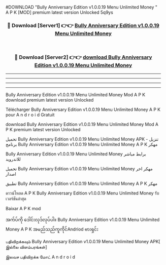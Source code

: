#DOWNLOAD "Bully Anniversary Edition v1.0.0.19   Menu Unlimited Money " A P K [MOD] premium latest version Unlocked 5q9ys 



<div align="center">

<h3>🔴 Download [Server1] 👉👉 <a href="https://apkdownload12.web.app/?title=Bully Anniversary Edition v1.0.0.19   Menu Unlimited Money ">Bully Anniversary Edition v1.0.0.19   Menu Unlimited Money  </a></h3><br>

<h3>🔴 Download [Server2] 👉👉 <a href="https://apkdownload12.web.app/?title=Bully Anniversary Edition v1.0.0.19   Menu Unlimited Money ">download Bully Anniversary Edition v1.0.0.19   Menu Unlimited Money  </a></h3>
</div>


----------------------------------------------------------

----------------------------------------------------------

----------------------------------------------------------

----------------------------------------------------------


Bully Anniversary Edition v1.0.0.19   Menu Unlimited Money  Mod A P K download premium latest version Unlocked

Télécharger  Bully Anniversary Edition v1.0.0.19   Menu Unlimited Money  A P K pour A n d r o i d Gratuit

download Bully Anniversary Edition v1.0.0.19   Menu Unlimited Money  Mod A P K premium latest version Unlocked

تحميل Bully Anniversary Edition v1.0.0.19   Menu Unlimited Money  APK - تنزيل برنامج Bully Anniversary Edition v1.0.0.19   Menu Unlimited Money  A P K مهكر

Bully Anniversary Edition v1.0.0.19   Menu Unlimited Money  برابط مباشر للاندرويد

تحميل Bully Anniversary Edition v1.0.0.19   Menu Unlimited Money  مهكر اخر اصدار

تطبيق Bully Anniversary Edition v1.0.0.19   Menu Unlimited Money  A P K مهكر

ดาวน์โหลด A P K Bully Anniversary Edition v1.0.0.19   Menu Unlimited Money  รับเวอร์ชันล่าสุด

Baixar A P K mod

အက်ပ်ကို ဒေါင်းလုဒ်လုပ်ပါ။ Bully Anniversary Edition v1.0.0.19   Menu Unlimited Money  A P K အမည်သည်ကူကိုင်Andriod ဗားရှင်း

பதிவிறக்கவும் Bully Anniversary Edition v1.0.0.19   Menu Unlimited Money  APK[ இல்லை விளம்பரங்கள்] 
 
இலவச பதிவிறக்க மோட் A n d r o i d



